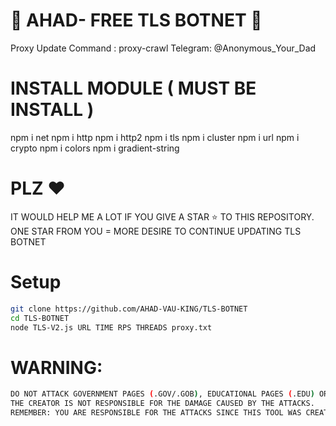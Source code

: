 # 🚀 AHAD- FREE TLS BOTNET 🚀

Proxy Update Command : proxy-crawl
Telegram: @Anonymous_Your_Dad


# INSTALL MODULE ( MUST BE INSTALL ) 

npm i net
npm i http
npm i http2
npm i tls
npm i cluster
npm i url
npm i crypto
npm i colors
npm i gradient-string


# PLZ ♥️
IT WOULD HELP ME A LOT IF YOU GIVE A STAR ⭐ TO THIS REPOSITORY.<BR>
ONE STAR FROM YOU = MORE DESIRE TO CONTINUE UPDATING TLS BOTNET

# Setup
```sh
git clone https://github.com/AHAD-VAU-KING/TLS-BOTNET
cd TLS-BOTNET
node TLS-V2.js URL TIME RPS THREADS proxy.txt
```



# WARNING:
```sh
DO NOT ATTACK GOVERNMENT PAGES (.GOV/.GOB), EDUCATIONAL PAGES (.EDU) OR THE UNITED STATES DEPARTMENT OF DEFENSE (.MIL), 
THE CREATOR IS NOT RESPONSIBLE FOR THE DAMAGE CAUSED BY THE ATTACKS. 
REMEMBER: YOU ARE RESPONSIBLE FOR THE ATTACKS SINCE THIS TOOL WAS CREATED FOR EDUCATIONAL PURPOSES
```
